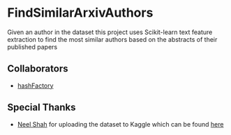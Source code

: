 # FindSimilarArxivAuthors
Given an author in the dataset this project uses Scikit-learn text feature extraction to find the most similar authors based on the abstracts of their published papers

## Collaborators
* [hashFactory](https://github.com/hashFactory)

## Special Thanks
* [Neel Shah](https://github.com/neelshah18) for uploading the dataset to Kaggle which can be found [here](https://www.kaggle.com/neelshah18/arxivdataset)
